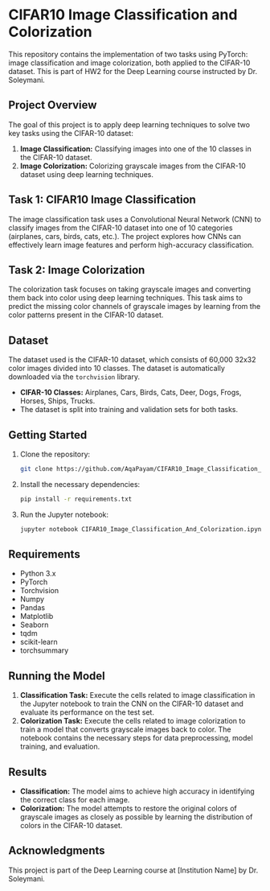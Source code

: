 # CIFAR10 Image Classification and Colorization

This repository contains the implementation of two tasks using PyTorch: image classification and image colorization, both applied to the CIFAR-10 dataset. This is part of HW2 for the Deep Learning course instructed by Dr. Soleymani.

## Project Overview

The goal of this project is to apply deep learning techniques to solve two key tasks using the CIFAR-10 dataset:
1. **Image Classification:** Classifying images into one of the 10 classes in the CIFAR-10 dataset.
2. **Image Colorization:** Colorizing grayscale images from the CIFAR-10 dataset using deep learning techniques.

## Task 1: CIFAR10 Image Classification

The image classification task uses a Convolutional Neural Network (CNN) to classify images from the CIFAR-10 dataset into one of 10 categories (airplanes, cars, birds, cats, etc.). The project explores how CNNs can effectively learn image features and perform high-accuracy classification.

## Task 2: Image Colorization

The colorization task focuses on taking grayscale images and converting them back into color using deep learning techniques. This task aims to predict the missing color channels of grayscale images by learning from the color patterns present in the CIFAR-10 dataset.

## Dataset

The dataset used is the CIFAR-10 dataset, which consists of 60,000 32x32 color images divided into 10 classes. The dataset is automatically downloaded via the `torchvision` library.

- **CIFAR-10 Classes:** Airplanes, Cars, Birds, Cats, Deer, Dogs, Frogs, Horses, Ships, Trucks.
- The dataset is split into training and validation sets for both tasks.

## Getting Started

1. Clone the repository:
    ```bash
    git clone https://github.com/AqaPayam/CIFAR10_Image_Classification_Colorization.git
    ```

2. Install the necessary dependencies:
    ```bash
    pip install -r requirements.txt
    ```

3. Run the Jupyter notebook:
    ```bash
    jupyter notebook CIFAR10_Image_Classification_And_Colorization.ipynb
    ```

## Requirements

- Python 3.x
- PyTorch
- Torchvision
- Numpy
- Pandas
- Matplotlib
- Seaborn
- tqdm
- scikit-learn
- torchsummary

## Running the Model

1. **Classification Task:** Execute the cells related to image classification in the Jupyter notebook to train the CNN on the CIFAR-10 dataset and evaluate its performance on the test set.
2. **Colorization Task:** Execute the cells related to image colorization to train a model that converts grayscale images back to color. The notebook contains the necessary steps for data preprocessing, model training, and evaluation.

## Results

- **Classification:** The model aims to achieve high accuracy in identifying the correct class for each image.
- **Colorization:** The model attempts to restore the original colors of grayscale images as closely as possible by learning the distribution of colors in the CIFAR-10 dataset.

## Acknowledgments

This project is part of the Deep Learning course at [Institution Name] by Dr. Soleymani.
